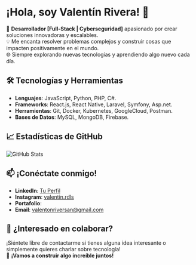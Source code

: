 # ¡Hola, soy Valentín Rivera! 👋

🚀 **Desarrollador [Full-Stack | Cyberseguridad]** apasionado por crear soluciones innovadoras y escalables.  
💡 Me encanta resolver problemas complejos y construir cosas que impacten positivamente en el mundo.  
🌐 Siempre explorando nuevas tecnologías y aprendiendo algo nuevo cada día.

## 🛠️ Tecnologías y Herramientas

- **Lenguajes**: JavaScript, Python, PHP, C#.
- **Frameworks**: React.js, React Native, Laravel, Symfony, Asp.net.
- **Herramientas**: Git, Docker, Kubernetes,  GoogleCloud, Postman.
- **Bases de Datos**: MySQL, MongoDB, Firebase.


## 📈 Estadísticas de GitHub

![GitHub Stats](https://github-readme-stats.vercel.app/api?username=ValentinR08&show_icons=true&theme=radical)

## 📫 ¡Conéctate conmigo!

- **LinkedIn**: [Tu Perfil](https://www.linkedin.com/in/valent%C3%ADn-rivera-de-los-santos-382b2732a/)
- **Instagram**: [valentin.rdls](https://www.instagram.com/valentin.rdls/)
- **Portafolio**:
- **Email**: valentonriversan@gmail.com

## 💬 ¿Interesado en colaborar?

¡Siéntete libre de contactarme si tienes alguna idea interesante o simplemente quieres charlar sobre tecnología!  
🚀 **¡Vamos a construir algo increíble juntos!**
